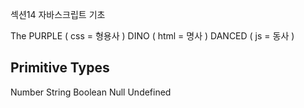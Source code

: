 섹션14 자바스크립트 기초 

The
PURPLE ( css = 형용사 )
DINO ( html = 명사 )
DANCED ( js = 동사 )


<h2>Primitive Types</h2>
Number
String
Boolean
Null
Undefined
